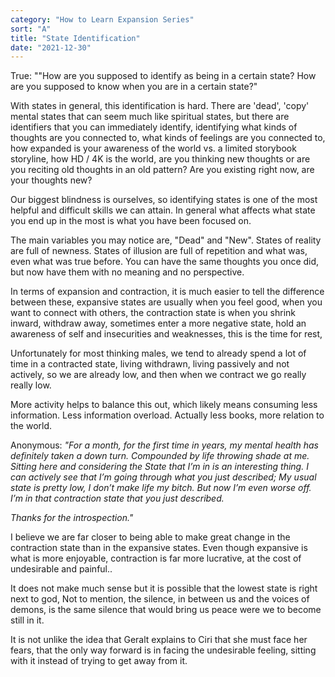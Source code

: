 ```yaml
---
category: "How to Learn Expansion Series" 
sort: "A" 
title: "State Identification"
date: "2021-12-30"
---
```


True: ""How are you supposed to identify as being in a certain state? How are you supposed to know when you are in a certain state?" 

With states in general, this identification is hard. 
There are 'dead', 'copy' mental states that can seem much like spiritual states, 
but there are identifiers that you can immediately identify, 
identifying what kinds of thoughts are you connected to, 
what kinds of feelings are you connected to, 
how expanded is your awareness of the world vs. a limited storybook storyline, 
how HD / 4K is the world, 
are you thinking new thoughts or are you reciting old thoughts in an old pattern? 
Are you existing right now, are your thoughts new? 

Our biggest blindness is ourselves, so identifying states is one of the most helpful and difficult skills we can attain. 
In general what affects what state you end up in the most is what you have been focused on. 

The main variables you may notice are, "Dead" and "New". States of reality are full of newness. 
States of illusion are full of repetition and what was, even what was true before. 
You can have the same thoughts you once did, but now have them with no meaning and no perspective. 

In terms of expansion and contraction, it is much easier to tell the difference between these, 
expansive states are usually when you feel good,  when you want to connect with others, 
the contraction state is when you shrink inward, withdraw away, sometimes enter a more negative state, 
hold an awareness of self and insecurities and weaknesses, this is the time for rest, 

Unfortunately for most thinking males, we tend to already spend a lot of time in a contracted state, 
living withdrawn, living passively and not actively, so we are already low, and then when we contract we go really really low. 

More activity helps to balance this out, which likely means consuming less information. Less information overload. Actually less books, more relation to the world. 


Anonymous: _"For a month, for the first time in years, my mental health has definitely taken a down turn. Compounded by life throwing shade at me.
Sitting here and considering the State that I’m in is an interesting thing. 
I can actively see that I’m going through what you just described; 
My usual state is pretty low, I don’t make life my bitch. 
But now I’m even worse off. I’m in that contraction state that you just described._

_Thanks for the introspection."_ 

I believe we are far closer to being able to make great change in the contraction state than in the expansive states. 
Even though expansive is what is more enjoyable, contraction is far more lucrative, at the cost of undesirable and painful.. 

It does not make much sense but it is possible that the lowest state is right next to god, 
Not to mention, the silence, in between us and the voices of demons, 
is the same silence that would bring us peace were we to become still in it. 

It is not unlike the idea that Geralt explains to Ciri that she must face her fears, 
that the only way forward is in facing the undesirable feeling, sitting with it instead of trying to get away from it.

